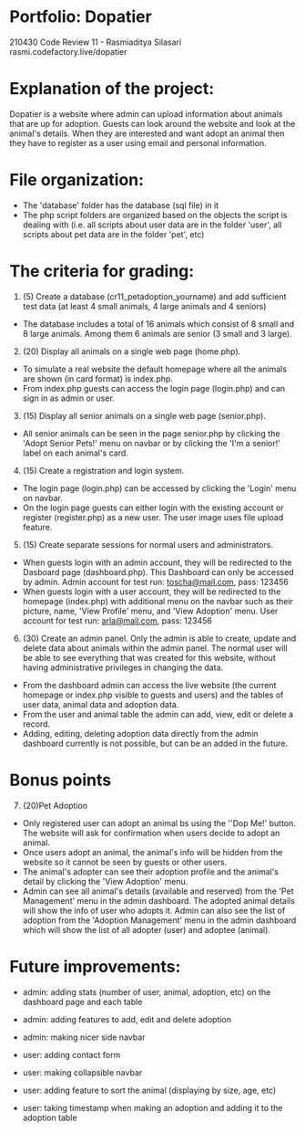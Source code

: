 # Portfolio: Dopatier
210430 Code Review 11 - Rasmiaditya Silasari
rasmi.codefactory.live/dopatier

# Explanation of the project:
Dopatier is a website where admin can upload information about animals that are up for adoption. 
Guests can look around the website and look at the animal's details. 
When they are interested and want adopt an animal then they have to register as a user using email and personal information. 

# File organization:
* The 'database' folder has the database (sql file) in it
* The php script folders are organized based on the objects the script is dealing with (i.e. all scripts about user data are in the folder 'user', all scripts about pet data are in the folder 'pet', etc)

# The criteria for grading:
1. (5) Create a database (cr11_petadoption_yourname) and add sufficient test data (at least 4 small animals, 4 large animals and 4 seniors) 
* The database includes a total of 16 animals which consist of 8 small and 8 large animals. Among them 6 animals are senior (3 small and 3 large).

2. (20) Display all animals on a single web page (home.php).      
* To simulate a real website the default homepage where all the animals are shown (in card format) is index.php. 
* From index.php guests can access the login page (login.php) and can sign in as admin or user.

3. (15) Display all senior animals on a single web page (senior.php).
* All senior animals can be seen in the page senior.php by clicking the 'Adopt Senior Pets!' menu on navbar or by clicking the 'I'm a senior!' label on each animal's card.

4. (15) Create a registration and login system.
* The login page (login.php) can be accessed by clicking the 'Login' menu on navbar. 
* On the login page guests can either login with the existing account or register (register.php) as a new user. The user image uses file upload feature.

5. (15) Create separate sessions for normal users and administrators. 
* When guests login with an admin account, they will be redirected to the Dasboard page (dashboard.php). This Dashboard can only be accessed by admin.
Admin account for test run: toscha@mail.com, pass: 123456
* When guests login with a user account, they will be redirected to the homepage (index.php) with additional menu on the navbar such as their picture, name, 'View Profile' menu, and 'View Adoption' menu.
User account for test run: arla@mail.com, pass: 123456

6. (30) Create an admin panel. Only the admin is able to create, update and delete data about animals within the admin panel. The normal user will be able to see everything that was created for this website, without having administrative privileges in changing the data. 
* From the dashboard admin can access the live website (the current homepage or index.php visible to guests and users) and the tables of user data, animal data and adoption data.
* From the user and animal table the admin can add, view, edit or delete a record.
* Adding, editing, deleting adoption data directly from the admin dashboard currently is not possible, but can be an added in the future.

# Bonus points
7. (20)Pet Adoption
* Only registered user can adopt an animal bs using the ''Dop Me!' button. The website will ask for confirmation when users decide to adopt an animal. 
* Once users adopt an animal, the animal's info will be hidden from the website so it cannot be seen by guests or other users. 
* The animal's adopter can see their adoption profile and the animal's detail by clicking the 'View Adoption' menu. 
* Admin can see all animal's details (available and reserved) from the 'Pet Management' menu in the admin dashboard. The adopted animal details will show the info of user who adopts it. Admin can also see the list of adoption from the 'Adoption Management' menu in the admin dashboard which will show the list of all adopter (user) and adoptee (animal).

# Future improvements:
* admin: adding stats (number of user, animal, adoption, etc) on the dashboard page and each table
* admin: adding features to add, edit and delete adoption
* admin: making nicer side navbar

* user: adding contact form
* user: making collapsible navbar
* user: adding feature to sort the animal (displaying by size, age, etc)
* user: taking timestamp when making an adoption and adding it to the adoption table
